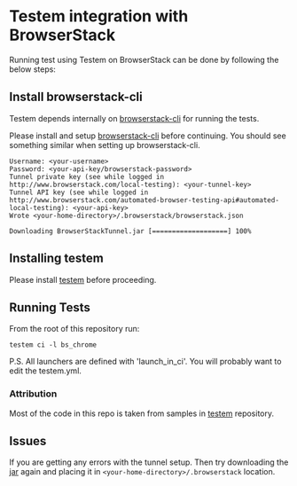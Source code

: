 Testem integration with BrowserStack
====================================

Running test using Testem on BrowserStack can be done by following the below steps:

Install browserstack-cli
------------------------
Testem depends internally on [browserstack-cli] for running the tests.

Please install and setup [browserstack-cli] before continuing. You should see something similar when setting up browserstack-cli.

	Username: <your-username>
	Password: <your-api-key/browserstack-password>
	Tunnel private key (see while logged in http://www.browserstack.com/local-testing): <your-tunnel-key>
	Tunnel API key (see while logged in http://www.browserstack.com/automated-browser-testing-api#automated-local-testing): <your-api-key>
	Wrote <your-home-directory>/.browserstack/browserstack.json

	Downloading BrowserStackTunnel.jar [===================] 100%

Installing testem
-----------------
Please install [testem] before proceeding.

Running Tests
-------------
From the root of this repository run:

	testem ci -l bs_chrome

P.S. All launchers are defined with 'launch_in_ci'. You will probably want to edit the testem.yml.

### Attribution

Most of the code in this repo is taken from samples in [testem] repository.


## Issues
If you are getting any errors with the tunnel setup. Then try downloading the [jar] again and placing it in `<your-home-directory>/.browserstack` location.


[browserstack-cli]: https://github.com/dbrans/browserstack-cli
[testem]: https://github.com/airportyh/testem
[jar]: http://www.browserstack.com/BrowserStackTunnel.jar
